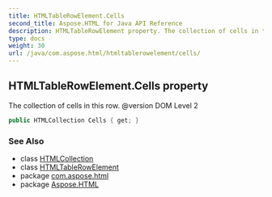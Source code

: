 ```yaml
---
title: HTMLTableRowElement.Cells
second_title: Aspose.HTML for Java API Reference
description: HTMLTableRowElement property. The collection of cells in this row. version DOM Level 2
type: docs
weight: 30
url: /java/com.aspose.html/htmltablerowelement/cells/
---
```

## HTMLTableRowElement.Cells property

The collection of cells in this row. @version DOM Level 2

```java
public HTMLCollection Cells { get; }
```

### See Also

* class [HTMLCollection](../../../com.aspose.html.collections/htmlcollection/)
* class [HTMLTableRowElement](../)
* package [com.aspose.html](../../../com.aspose.html/)
* package [Aspose.HTML](../../../)
